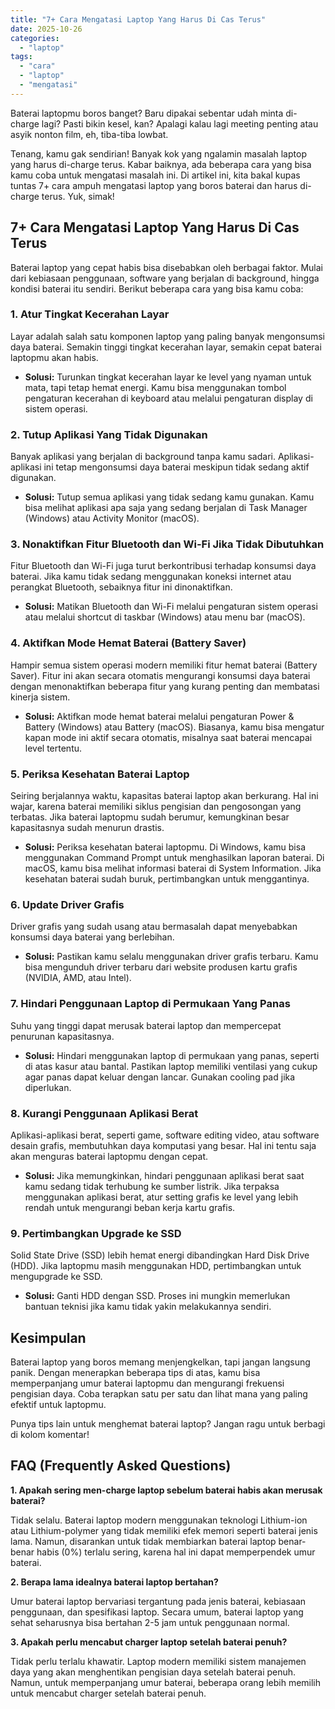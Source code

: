 ```yaml
---
title: "7+ Cara Mengatasi Laptop Yang Harus Di Cas Terus"
date: 2025-10-26
categories: 
  - "laptop"
tags: 
  - "cara"
  - "laptop"
  - "mengatasi"
---
```


Baterai laptopmu boros banget? Baru dipakai sebentar udah minta di-charge lagi? Pasti bikin kesel, kan? Apalagi kalau lagi meeting penting atau asyik nonton film, eh, tiba-tiba lowbat.

Tenang, kamu gak sendirian! Banyak kok yang ngalamin masalah laptop yang harus di-charge terus. Kabar baiknya, ada beberapa cara yang bisa kamu coba untuk mengatasi masalah ini. Di artikel ini, kita bakal kupas tuntas 7+ cara ampuh mengatasi laptop yang boros baterai dan harus di-charge terus. Yuk, simak!

## 7+ Cara Mengatasi Laptop Yang Harus Di Cas Terus

Baterai laptop yang cepat habis bisa disebabkan oleh berbagai faktor. Mulai dari kebiasaan penggunaan, software yang berjalan di background, hingga kondisi baterai itu sendiri. Berikut beberapa cara yang bisa kamu coba:

### 1\. Atur Tingkat Kecerahan Layar

Layar adalah salah satu komponen laptop yang paling banyak mengonsumsi daya baterai. Semakin tinggi tingkat kecerahan layar, semakin cepat baterai laptopmu akan habis.

- **Solusi:** Turunkan tingkat kecerahan layar ke level yang nyaman untuk mata, tapi tetap hemat energi. Kamu bisa menggunakan tombol pengaturan kecerahan di keyboard atau melalui pengaturan display di sistem operasi.

### 2\. Tutup Aplikasi Yang Tidak Digunakan

Banyak aplikasi yang berjalan di background tanpa kamu sadari. Aplikasi-aplikasi ini tetap mengonsumsi daya baterai meskipun tidak sedang aktif digunakan.

- **Solusi:** Tutup semua aplikasi yang tidak sedang kamu gunakan. Kamu bisa melihat aplikasi apa saja yang sedang berjalan di Task Manager (Windows) atau Activity Monitor (macOS).

### 3\. Nonaktifkan Fitur Bluetooth dan Wi-Fi Jika Tidak Dibutuhkan

Fitur Bluetooth dan Wi-Fi juga turut berkontribusi terhadap konsumsi daya baterai. Jika kamu tidak sedang menggunakan koneksi internet atau perangkat Bluetooth, sebaiknya fitur ini dinonaktifkan.

- **Solusi:** Matikan Bluetooth dan Wi-Fi melalui pengaturan sistem operasi atau melalui shortcut di taskbar (Windows) atau menu bar (macOS).

### 4\. Aktifkan Mode Hemat Baterai (Battery Saver)

Hampir semua sistem operasi modern memiliki fitur hemat baterai (Battery Saver). Fitur ini akan secara otomatis mengurangi konsumsi daya baterai dengan menonaktifkan beberapa fitur yang kurang penting dan membatasi kinerja sistem.

- **Solusi:** Aktifkan mode hemat baterai melalui pengaturan Power & Battery (Windows) atau Battery (macOS). Biasanya, kamu bisa mengatur kapan mode ini aktif secara otomatis, misalnya saat baterai mencapai level tertentu.

### 5\. Periksa Kesehatan Baterai Laptop

Seiring berjalannya waktu, kapasitas baterai laptop akan berkurang. Hal ini wajar, karena baterai memiliki siklus pengisian dan pengosongan yang terbatas. Jika baterai laptopmu sudah berumur, kemungkinan besar kapasitasnya sudah menurun drastis.

- **Solusi:** Periksa kesehatan baterai laptopmu. Di Windows, kamu bisa menggunakan Command Prompt untuk menghasilkan laporan baterai. Di macOS, kamu bisa melihat informasi baterai di System Information. Jika kesehatan baterai sudah buruk, pertimbangkan untuk menggantinya.

### 6\. Update Driver Grafis

Driver grafis yang sudah usang atau bermasalah dapat menyebabkan konsumsi daya baterai yang berlebihan.

- **Solusi:** Pastikan kamu selalu menggunakan driver grafis terbaru. Kamu bisa mengunduh driver terbaru dari website produsen kartu grafis (NVIDIA, AMD, atau Intel).

### 7\. Hindari Penggunaan Laptop di Permukaan Yang Panas

Suhu yang tinggi dapat merusak baterai laptop dan mempercepat penurunan kapasitasnya.

- **Solusi:** Hindari menggunakan laptop di permukaan yang panas, seperti di atas kasur atau bantal. Pastikan laptop memiliki ventilasi yang cukup agar panas dapat keluar dengan lancar. Gunakan cooling pad jika diperlukan.

### 8\. Kurangi Penggunaan Aplikasi Berat

Aplikasi-aplikasi berat, seperti game, software editing video, atau software desain grafis, membutuhkan daya komputasi yang besar. Hal ini tentu saja akan menguras baterai laptopmu dengan cepat.

- **Solusi:** Jika memungkinkan, hindari penggunaan aplikasi berat saat kamu sedang tidak terhubung ke sumber listrik. Jika terpaksa menggunakan aplikasi berat, atur setting grafis ke level yang lebih rendah untuk mengurangi beban kerja kartu grafis.

### 9\. Pertimbangkan Upgrade ke SSD

Solid State Drive (SSD) lebih hemat energi dibandingkan Hard Disk Drive (HDD). Jika laptopmu masih menggunakan HDD, pertimbangkan untuk mengupgrade ke SSD.

- **Solusi:** Ganti HDD dengan SSD. Proses ini mungkin memerlukan bantuan teknisi jika kamu tidak yakin melakukannya sendiri.

## Kesimpulan

Baterai laptop yang boros memang menjengkelkan, tapi jangan langsung panik. Dengan menerapkan beberapa tips di atas, kamu bisa memperpanjang umur baterai laptopmu dan mengurangi frekuensi pengisian daya. Coba terapkan satu per satu dan lihat mana yang paling efektif untuk laptopmu.

Punya tips lain untuk menghemat baterai laptop? Jangan ragu untuk berbagi di kolom komentar!

## FAQ (Frequently Asked Questions)

**1\. Apakah sering men-charge laptop sebelum baterai habis akan merusak baterai?**

Tidak selalu. Baterai laptop modern menggunakan teknologi Lithium-ion atau Lithium-polymer yang tidak memiliki efek memori seperti baterai jenis lama. Namun, disarankan untuk tidak membiarkan baterai laptop benar-benar habis (0%) terlalu sering, karena hal ini dapat memperpendek umur baterai.

**2\. Berapa lama idealnya baterai laptop bertahan?**

Umur baterai laptop bervariasi tergantung pada jenis baterai, kebiasaan penggunaan, dan spesifikasi laptop. Secara umum, baterai laptop yang sehat seharusnya bisa bertahan 2-5 jam untuk penggunaan normal.

**3\. Apakah perlu mencabut charger laptop setelah baterai penuh?**

Tidak perlu terlalu khawatir. Laptop modern memiliki sistem manajemen daya yang akan menghentikan pengisian daya setelah baterai penuh. Namun, untuk memperpanjang umur baterai, beberapa orang lebih memilih untuk mencabut charger setelah baterai penuh.
